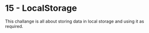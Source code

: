 # 15 - LocalStorage

This challange is all about storing data in local storage and using it as required.
